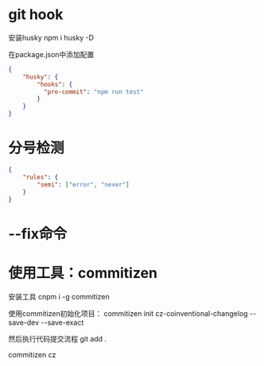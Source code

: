 # git hook
安装husky
npm i husky -D

在package.json中添加配置
```json
{
    "husky": {
        "hooks": {
          "pre-commit": "npm run test"
        }
    }
}
```



# 分号检测
```json
{
    "rules": {
        "semi": ["error", "never"]
    }
}
```

# --fix命令

# 使用工具：commitizen
安装工具
cnpm i -g commitizen

使用commitizen初始化项目：
commitizen init cz-coinventional-changelog --save-dev --save-exact

然后执行代码提交流程
git add .

commitizen cz






